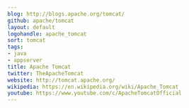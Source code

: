```yaml
---
blog: http://blogs.apache.org/tomcat/
github: apache/tomcat
layout: default
logohandle: apache_tomcat
sort: tomcat
tags:
- java
- appserver
title: Apache Tomcat
twitter: TheApacheTomcat
website: http://tomcat.apache.org/
wikipedia: https://en.wikipedia.org/wiki/Apache_Tomcat
youtube: https://www.youtube.com/c/ApacheTomcatOfficial
---
```

